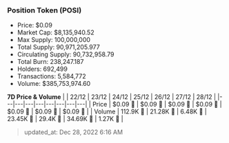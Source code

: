 
  ### Position Token (POSI)
  - Price: $0.09
  - Market Cap: $8,135,940.52
  - Max Supply: 100,000,000
  - Total Supply: 90,971,205.977
  - Circulating Supply: 90,732,958.79
  - Total Burn: 238,247.187
  - Holders: 692,499
  - Transactions: 5,584,772
  - Volume: $385,753,974.60

  **7D Price & Volume**
  | | 22&#x2F;12 | 23&#x2F;12 | 24&#x2F;12 | 25&#x2F;12 | 26&#x2F;12 | 27&#x2F;12 | 28&#x2F;12 |
  |---|---|---|---|---|---|---|---|
  | Price | $0.09 🔻 | $0.09 🔻 | $0.09 🔻 | $0.09 🔻 | $0.09 🚀 | $0.09 🔻 | $0.09 🚀 |
  | Volume | 112.9K 🚀 | 21.28K 🔻 | 6.48K 🔻 | 23.45K 🚀 | 29.4K 🚀 | 34.69K 🚀 | 1.27K 🔻 |

  > updated_at: Dec 28, 2022 6:16 AM
